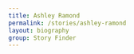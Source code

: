 ```yaml
---
title: Ashley Ramond
permalink: /stories/ashley-ramond
layout: biography
group: Story Finder
---
```

